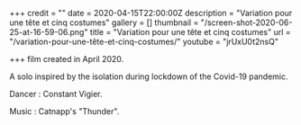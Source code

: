+++
credit = ""
date = 2020-04-15T22:00:00Z
description = "Variation pour une tête et cinq costumes"
gallery = []
thumbnail = "/screen-shot-2020-06-25-at-16-59-06.png"
title = "Variation pour une tête et cinq costumes"
url = "/variation-pour-une-tête-et-cinq-costumes/"
youtube = "jrUxU0t2nsQ"

+++
film created in April 2020.

A solo inspired by the isolation during lockdown of the Covid-19 pandemic.

Dancer : Constant Vigier.

Music : Catnapp's "Thunder".